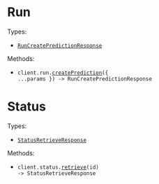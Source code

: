 # Run

Types:

- <code><a href="./src/resources/run.ts">RunCreatePredictionResponse</a></code>

Methods:

- <code title="post /v1/run">client.run.<a href="./src/resources/run.ts">createPrediction</a>({ ...params }) -> RunCreatePredictionResponse</code>

# Status

Types:

- <code><a href="./src/resources/status.ts">StatusRetrieveResponse</a></code>

Methods:

- <code title="get /v1/status/{id}">client.status.<a href="./src/resources/status.ts">retrieve</a>(id) -> StatusRetrieveResponse</code>
